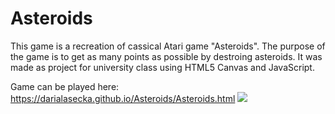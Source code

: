 # Asteroids
This game is a recreation of cassical Atari game "Asteroids". The purpose of the game is to get as many points as possible by destroing asteroids. 
It was made as project for university class using HTML5 Canvas and JavaScript.

Game can be played here: https://darialasecka.github.io/Asteroids/Asteroids.html
![](Asteroids.gif)
